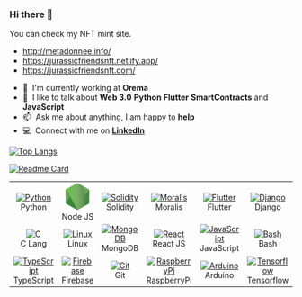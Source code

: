 ### Hi there 👋

You can check my NFT mint site.
- http://metadonnee.info/
- https://jurassicfriendsnft.netlify.app/
- https://jurassicfriendsnft.com/


<!--

[![Anurag's GitHub stats](https://github-readme-stats.vercel.app/api?username=anuraghazra)](https://github.com/anuraghazra/github-readme-stats)

-->


- :office: &nbsp;I'm currently working at **Orema**
- :speech_balloon: &nbsp;I like to talk about **Web 3.0** **Python** **Flutter** **SmartContracts** and **JavaScript**
- :mailbox: &nbsp;Ask me about anything, I am happy to **help**
- :computer: &nbsp;Connect with me on **[LinkedIn]**




[![Top Langs](https://github-readme-stats.vercel.app/api/top-langs/?username=ersinaksar&layout=compact&theme=tokyonight)](https://github.com/ersinaksar/github-readme-stats)

[![Readme Card](https://github-readme-stats.vercel.app/api/pin/?username=ersinaksar&repo=Learning-Rust&layout=compact&theme=tokyonight)](
https://github.com/ersinaksar/Learning-Rust)


<table align="center">
  <tr>
    <td align="center" width="96">
      <a href="#ersinaksar-tech">
        <img src="https://upload.wikimedia.org/wikipedia/commons/thumb/c/c3/Python-logo-notext.svg/1200px-Python-logo-notext.svg.png" width="48" height="48" alt="Python" />
      </a>
      <br>Python
    </td>
    <td align="center" width="96">
      <a href="#ersinaksar-tech">
        <img src="https://raw.githubusercontent.com/github/explore/80688e429a7d4ef2fca1e82350fe8e3517d3494d/topics/nodejs/nodejs.png" width="48" height="48" alt="Node JS" />
      </a>
      <br>Node JS
    </td>
    <td align="center" width="96">
      <a href="#ersinaksar-tech">
        <img src="https://cdn.icon-icons.com/icons2/2107/PNG/512/file_type_solidity_icon_130156.png" width="48" height="48" alt="Solidity" />
      </a>
      <br>Solidity
    </td>
    <td align="center" width="96">
      <a href="#ersinaksar-tech">
        <img src="https://media-exp1.licdn.com/dms/image/C4D0BAQF1e9hb-N_bXA/company-logo_200_200/0/1652722609629?e=2147483647&v=beta&t=TXvt6hFEPWKtpmUnYkbMR8KpukKBck4OrfOK8KkLYnc" width="48" height="48" alt="Moralis" />
      </a>
      <br>Moralis
    </td>
    <td align="center" width="96">
      <a href="#ersinaksar-tech">
        <img src="https://encrypted-tbn0.gstatic.com/images?q=tbn:ANd9GcQvsf10q0p26N1sAm_aDD7emQJ3mST4i3Hzsbh7Y-dr&s" width="48" height="48" alt="Flutter" />
      </a>
      <br>Flutter
    </td>
    <td align="center" width="96">
        <a href="#ersinaksar-tech">
          <img src="https://cdn.worldvectorlogo.com/logos/django.svg" width="48" height="48" alt="Django" />
        </a>
        <br>Django
      </td>
  </tr>
    <tr>
      <td align="center" width="96"> 
        <a href="#ersinaksar-tech" >
          <img src="https://img.icons8.com/color/452/c-programming.png" width="48" height="48" alt="C" />
        </a>
        <br>C Lang
      </td>
      <td align="center" width="96">
        <a href="#ersinaksar-tech" >
          <img src="https://camo.githubusercontent.com/d7574156c7a1844d3c2907bae0e76254cca759290c08e08a6ef2bd7543c8c0ca/68747470733a2f2f692e6962622e636f2f737331374b47302f63376238313133323437666563643833626439623565643562643366333464352d72656d6f766562672d707265766965772e706e67" width="48" height="48" alt="Linux" />
        </a>
        <br>Linux
      </td>
      <td align="center" width="96"> 
        <a href="#ersinaksar-tech" >
          <img src="https://i.ibb.co/QXHcMvM/58481021cef1014c0b5e494b.png" width="48" height="48" alt="Mongo DB" />
        </a>
        <br>MongoDB
      </td>
      <td align="center" width="96">
        <a href="#ersinaksar-tech">
          <img src="https://brandlogos.net/wp-content/uploads/2020/09/react-logo.png" width="48" height="48" alt="React" />
        </a>
        <br>React JS
      </td>
      <td align="center" width="96">
        <a href="#ersinaksar-tech">
          <img src="https://upload.wikimedia.org/wikipedia/commons/thumb/9/99/Unofficial_JavaScript_logo_2.svg/1024px-Unofficial_JavaScript_logo_2.svg.png" width="48" height="48" alt="JavaScript" />
        </a>
        <br>JavaScript
      </td>
      <td align="center" width="96">
        <a href="#ersinaksar-tech">
          <img src="https://bashlogo.com/img/symbol/png/full_colored_dark.png" width="48" height="48" alt="Bash" />
        </a>
        <br>Bash
      </td>
    </td>
  </tr>
  <tr>
    <td align="center" width="96">
      <a href="#ersinaksar-tech">
        <img src="https://upload.wikimedia.org/wikipedia/commons/thumb/4/4c/Typescript_logo_2020.svg/1200px-Typescript_logo_2020.svg.png" width="48" height="48" alt="TypeScript" />
      </a>
      <br>TypeScript
    </td>
    <td align="center" width="96">
      <a href="#ersinaksar-tech">
        <img src="https://4.bp.blogspot.com/-rtNRVM3aIvI/XJX_U07Z-II/AAAAAAAAJXY/YpdOo490FTgdKOxM4qDG-2-EzcNFAWkKACK4BGAYYCw/s1600/logo%2Bfirebase%2Bicon.png" width="48" height="48" alt="Firebase" />
      </a>
      <br>Firebase
    </td>
    <td align="center" width="96">
      <a href="#ersinaksar-tech" >
        <img src="https://upload.wikimedia.org/wikipedia/commons/thumb/3/3f/Git_icon.svg/1200px-Git_icon.svg.png" width="48" height="48" alt="Git" />
      </a>
      <br>Git
    </td>
    <td align="center" width="96">
      <a href="#ersinaksar-tech" >
        <img src="https://upload.wikimedia.org/wikipedia/tr/thumb/c/cb/Raspberry_Pi_Logo.svg/100px-Raspberry_Pi_Logo.svg.png" width="48" height="48" alt="RaspberryPi" />
      </a>
      <br>RaspberryPi
    </td>
    <td align="center" width="96">
      <a href="#ersinaksar-tech" >
        <img src="https://upload.wikimedia.org/wikipedia/commons/thumb/8/87/Arduino_Logo.svg/100px-Arduino_Logo.svg.png" width="48" height="48" alt="Arduino" />
      </a>
      <br>Arduino
    </td>
    <td align="center" width="96">
        <a href="#ersinaksar-tech">
          <img src="https://upload.wikimedia.org/wikipedia/commons/thumb/2/2d/Tensorflow_logo.svg/1200px-Tensorflow_logo.svg.png" width="48" height="48" alt="Tensorflow" />
        </a>
        <br>Tensorflow
      </td>   
    
    
    
  </tr>
  
</table>

[linkedin]: https://www.linkedin.com/in/ersinaksar "LinkedIn"




<!--
**ersinaksar/ersinaksar** is a ✨ _special_ ✨ repository because its `README.md` (this file) appears on your GitHub profile.

Here are some ideas to get you started:

- 🔭 I’m currently working on ...
- 🌱 I’m currently learning ...
- 👯 I’m looking to collaborate on ...
- 🤔 I’m looking for help with ...
- 💬 Ask me about ...
- 📫 How to reach me: ...
- 😄 Pronouns: ...
- ⚡ Fun fact: ...
-->
